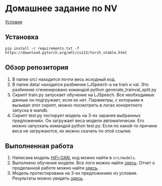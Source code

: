 # Домашнее задание по NV
[Условие](https://github.com/markovka17/dla/tree/2021/hw4_nv)

## Установка
```
pip install -r requirements.txt -f https://download.pytorch.org/whl/cu113/torch_stable.html
```

## Обзор репозитория
1. В папке src/ находится почти весь исходный код.
2. В папке data/ находится разбиение LJSpeech-а на train и val. Это разбиение сгененировано командой python generate_trainval_split.py
3. Скрипт train.py запускает обучение на LJSpeech. Все необходимые данные он подгружает, если их нет. Параметры, с которыми я вызывал этот скрипт, можно посмотреть в логах конкретного запуска в wandb.
4. Скрипт test.py тестирует модель на 3-ех заранее выбранных предложениях. Он загружает веса модели автоматически. Его можно запускать командой python test.py. Если по какой-то причине веса не загружаются, их можно скачать по этой ссылке.

## Выполненная работа
1. Написана модель [HiFi-GAN](https://arxiv.org/abs/2010.05646), код можно найти в `src/models`.
2. Выполнено обучение модели. Все логи можно найти [здесь](https://wandb.ai/_username_/HiFiGan). Отчет о проделанной работе можно найти [здесь](https://wandb.ai/_username_/HiFiGan/reports/-NV--VmlldzoxMzU3Mzg3).
3. Модель протестирована на 3-ех предложениях из условия. Результаты можно увидеть [здесь](https://wandb.ai/_username_/HiFiGan/runs/320w90xr).
